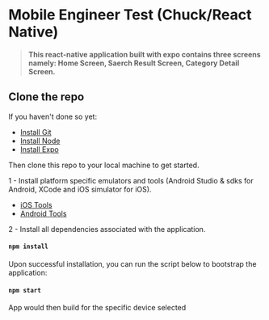 # Mobile Engineer Test (Chuck/React Native)

> **This react-native application built with expo contains three screens namely: Home Screen, Saerch Result Screen, Category Detail Screen.**

## Clone the repo

If you haven't done so yet:

- [Install Git](http://git-scm.com/downloads)
- [Install Node](https://nodejs.org/en/download/)
- [Install Expo](https://docs.expo.io/get-started/installation/)

Then clone this repo to your local machine to get started.

1 - Install platform specific emulators and tools (Android Studio & sdks for Android, XCode and iOS
simulator for iOS).

- [iOS Tools](https://docs.expo.io/workflow/ios-simulator/)
- [Android Tools](https://docs.expo.io/workflow/android-studio-emulator/)

2 - Install all dependencies associated with the application.

#### `npm install`

Upon successful installation, you can run the script below to bootstrap the application:

#### `npm start`

App would then build for the specific device selected